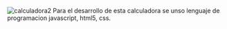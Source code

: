 ![calculadora2](https://github.com/user-attachments/assets/7efc6289-1197-4c0e-aedd-322536c9bb15)
Para el desarrollo de esta calculadora se unso lenguaje de programacion javascript, html5, css.
